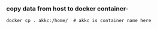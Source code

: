 
### copy data from host to docker container-
```
docker cp . akkc:/home/  # akkc is container name here
```
